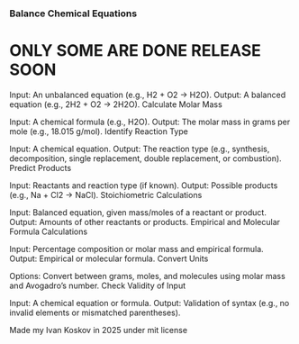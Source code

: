 ### Balance Chemical Equations

# ONLY SOME ARE DONE RELEASE SOON
Input: An unbalanced equation (e.g., H2 + O2 -> H2O).
Output: A balanced equation (e.g., 2H2 + O2 -> 2H2O).
Calculate Molar Mass

Input: A chemical formula (e.g., H2O).
Output: The molar mass in grams per mole (e.g., 18.015 g/mol).
Identify Reaction Type

Input: A chemical equation.
Output: The reaction type (e.g., synthesis, decomposition, single replacement, double replacement, or combustion).
Predict Products

Input: Reactants and reaction type (if known).
Output: Possible products (e.g., Na + Cl2 -> NaCl).
Stoichiometric Calculations

Input: Balanced equation, given mass/moles of a reactant or product.
Output: Amounts of other reactants or products.
Empirical and Molecular Formula Calculations

Input: Percentage composition or molar mass and empirical formula.
Output: Empirical or molecular formula.
Convert Units

Options: Convert between grams, moles, and molecules using molar mass and Avogadro’s number.
Check Validity of Input

Input: A chemical equation or formula.
Output: Validation of syntax (e.g., no invalid elements or mismatched parentheses).



Made my Ivan Koskov in 2025 under mit license
